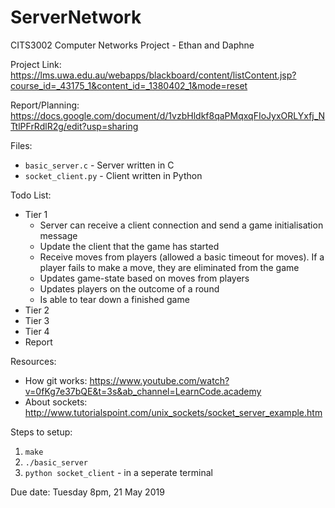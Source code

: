 # ServerNetwork
CITS3002 Computer Networks Project - Ethan and Daphne

Project Link: https://lms.uwa.edu.au/webapps/blackboard/content/listContent.jsp?course_id=_43175_1&content_id=_1380402_1&mode=reset

Report/Planning: https://docs.google.com/document/d/1vzbHldkf8qaPMqxqFIoJyxORLYxfj_NTtlPFrRdlR2g/edit?usp=sharing

Files:
* `basic_server.c` - Server written in C
* `socket_client.py` - Client written in Python

Todo List:
* Tier 1
  - Server can receive a client connection and send a game initialisation message
  - Update the client that the game has started
  - Receive moves from players (allowed a basic timeout for moves). If a player fails to make a move,
they are eliminated from the game
  - Updates game-state based on moves from players
  - Updates players on the outcome of a round
  - Is able to tear down a finished game
* Tier 2
* Tier 3
* Tier 4
* Report

Resources:
* How git works: https://www.youtube.com/watch?v=0fKg7e37bQE&t=3s&ab_channel=LearnCode.academy
* About sockets: http://www.tutorialspoint.com/unix_sockets/socket_server_example.htm

Steps to setup:
1. `make`
2. `./basic_server`
3. `python socket_client` - in a seperate terminal

Due date: Tuesday 8pm, 21 May 2019
